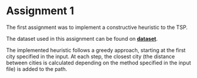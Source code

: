 # Assignment 1  

The first assignment was to implement a constructive heuristic to the TSP.  

The dataset used in this assignment can be found on __[dataset](../dataset)__.  

The implemented heuristic follows a greedy approach, starting at the first city specified in the input. At each step, the closest city (the distance between cities is calculated depending on the method specified in the input file) is added to the path.  


